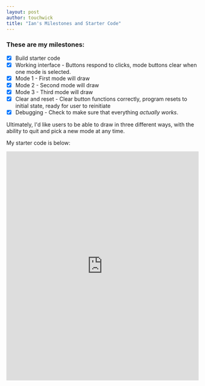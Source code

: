 ```yaml
---
layout: post
author: touchwick
title: "Ian's Milestones and Starter Code"
---
```

### These are my milestones:
- [x] Build starter code
- [x] Working interface - Buttons respond to clicks, mode buttons clear when one mode is selected.
- [x] Mode 1 - First mode will draw
- [x] Mode 2 - Second mode will draw
- [x] Mode 3 - Third mode will draw
- [x] Clear and reset - Clear button functions correctly, program resets to initial state, ready for user to reinitiate
- [x] Debugging - Check to make sure that everything <i>actually works</i>.

Ultimately, I'd like users to be able to draw in three different ways, with the ability to quit and pick a new mode at any time.

My starter code is below:

<iframe src="https://trinket.io/embed/python/f82adb56c8" width="100%" height="600" frameborder="0" marginwidth="0" marginheight="0" allowfullscreen></iframe>
